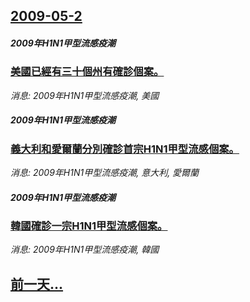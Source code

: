 ## [2009-05-2](/news/2009/05/2/index.md)

##### 2009年H1N1甲型流感疫潮
### [美國已經有三十個州有確診個案。](/news/2009/05/2/美國已經有三十個州有確診個案.md)
_消息: 2009年H1N1甲型流感疫潮, 美國_

##### 2009年H1N1甲型流感疫潮
### [義大利和愛爾蘭分別確診首宗H1N1甲型流感個案。](/news/2009/05/2/義大利和愛爾蘭分別確診首宗H1N1甲型流感個案.md)
_消息: 2009年H1N1甲型流感疫潮, 意大利, 愛爾蘭_

##### 2009年H1N1甲型流感疫潮
### [韓國確診一宗H1N1甲型流感個案。](/news/2009/05/2/韓國確診一宗H1N1甲型流感個案.md)
_消息: 2009年H1N1甲型流感疫潮, 韓國_

## [前一天...](/news/2009/05/1/index.md)

